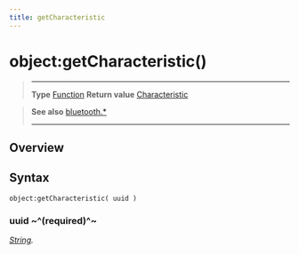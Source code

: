 ```yaml
---
title: getCharacteristic
---
```

# object:getCharacteristic()

> --------------------- ------------------------------------------------------------------------------------------
> __Type__              [Function](https://docs.coronalabs.com/api/type/Function.html)
> __Return value__      [Characteristic](/plugin/bluetooth/type/Characteristic/)


> __See also__          [bluetooth.*](/plugin/bluetooth/)
> --------------------- ------------------------------------------------------------------------------------------

## Overview

## Syntax

	object:getCharacteristic( uuid )

### uuid ~^(required)^~
_[String](https://docs.coronalabs.com/api/type/String.html)._
